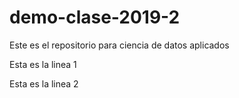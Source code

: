 # demo-clase-2019-2
Este es el repositorio para ciencia de datos aplicados

Esta es la linea 1

Esta es la linea 2
